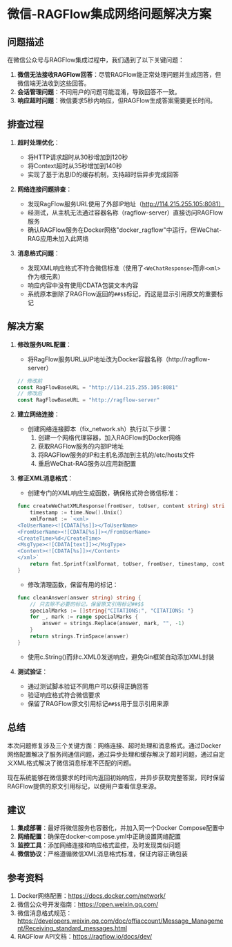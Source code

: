 # 微信-RAGFlow集成网络问题解决方案

## 问题描述

在微信公众号与RAGFlow集成过程中，我们遇到了以下关键问题：

1. **微信无法接收RAGFlow回答**：尽管RAGFlow能正常处理问题并生成回答，但微信端无法收到这些回答。
2. **会话管理问题**：不同用户的问题可能混淆，导致回答不一致。
3. **响应超时问题**：微信要求5秒内响应，但RAGFlow生成答案需要更长时间。

## 排查过程

1. **超时处理优化**：
   - 将HTTP请求超时从30秒增加到120秒
   - 将Context超时从35秒增加到140秒
   - 实现了基于消息ID的缓存机制，支持超时后异步完成回答

2. **网络连接问题排查**：
   - 发现RagFlow服务URL使用了外部IP地址（http://114.215.255.105:8081）
   - 经测试，从主机无法通过容器名称（ragflow-server）直接访问RAGFlow服务
   - 确认RAGFlow服务在Docker网络"docker_ragflow"中运行，但WeChat-RAG应用未加入此网络

3. **消息格式问题**：
   - 发现XML响应格式不符合微信标准（使用了`<WeChatResponse>`而非`<xml>`作为根元素）
   - 响应内容中没有使用CDATA包装文本内容
   - 系统原本删除了RAGFlow返回的`##$$`标记，而这是显示引用原文的重要标记

## 解决方案

1. **修改服务URL配置**：
   - 将RagFlow服务URL从IP地址改为Docker容器名称（http://ragflow-server）
   ```go
   // 修改前
   const RagFlowBaseURL = "http://114.215.255.105:8081"
   // 修改后
   const RagFlowBaseURL = "http://ragflow-server"
   ```

2. **建立网络连接**：
   - 创建网络连接脚本（fix_network.sh）执行以下步骤：
     1. 创建一个网络代理容器，加入RAGFlow的Docker网络
     2. 获取RAGFlow服务的内部IP地址
     3. 将RAGFlow服务的IP和主机名添加到主机的/etc/hosts文件
     4. 重启WeChat-RAG服务以应用新配置

3. **修正XML消息格式**：
   - 创建专门的XML响应生成函数，确保格式符合微信标准：
   ```go
   func createWeChatXMLResponse(fromUser, toUser, content string) string {
       timestamp := time.Now().Unix()
       xmlFormat := `<xml>
   <ToUserName><![CDATA[%s]]></ToUserName>
   <FromUserName><![CDATA[%s]]></FromUserName>
   <CreateTime>%d</CreateTime>
   <MsgType><![CDATA[text]]></MsgType>
   <Content><![CDATA[%s]]></Content>
   </xml>`
       return fmt.Sprintf(xmlFormat, toUser, fromUser, timestamp, content)
   }
   ```
   - 修改清理函数，保留有用的标记：
   ```go
   func cleanAnswer(answer string) string {
       // 只去除不必要的标记，保留原文引用标记##$$
       specialMarks := []string{"CITATIONS:", "CITATIONS: "}
       for _, mark := range specialMarks {
           answer = strings.Replace(answer, mark, "", -1)
       }
       return strings.TrimSpace(answer)
   }
   ```
   - 使用c.String()而非c.XML()发送响应，避免Gin框架自动添加XML封装

4. **测试验证**：
   - 通过测试脚本验证不同用户可以获得正确回答
   - 验证响应格式符合微信要求
   - 保留了RAGFlow原文引用标记`##$$`用于显示引用来源

## 总结

本次问题修复涉及三个关键方面：网络连接、超时处理和消息格式。通过Docker网络配置解决了服务间通信问题，通过异步处理和缓存解决了超时问题，通过自定义XML格式解决了微信消息标准不匹配的问题。

现在系统能够在微信要求的时间内返回初始响应，并异步获取完整答案，同时保留RAGFlow提供的原文引用标记，以便用户查看信息来源。

## 建议

1. **集成部署**：最好将微信服务也容器化，并加入同一个Docker Compose配置中
2. **网络配置**：确保在docker-compose.yml中正确设置网络配置
3. **监控工具**：添加网络连接和响应格式监控，及时发现类似问题
4. **微信协议**：严格遵循微信XML消息格式标准，保证内容正确包装

## 参考资料

1. Docker网络配置：https://docs.docker.com/network/
2. 微信公众号开发指南：https://open.weixin.qq.com/
3. 微信消息格式规范：https://developers.weixin.qq.com/doc/offiaccount/Message_Management/Receiving_standard_messages.html
4. RAGFlow API文档：https://ragflow.io/docs/dev/ 